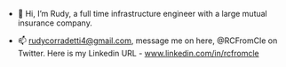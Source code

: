 - 👋 Hi, I’m Rudy, a full time infrastructure engineer with a large mutual insurance company.

- 📫 rudycorradetti4@gmail.com, message me on here, @RCFromCle on Twitter. Here is my Linkedin URL - www.linkedin.com/in/rcfromcle
